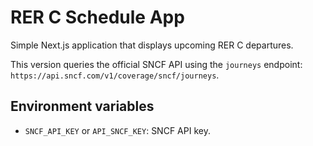 # RER C Schedule App

Simple Next.js application that displays upcoming RER C departures.

This version queries the official SNCF API using the `journeys` endpoint:
`https://api.sncf.com/v1/coverage/sncf/journeys`.

## Environment variables

- `SNCF_API_KEY` or `API_SNCF_KEY`: SNCF API key.
